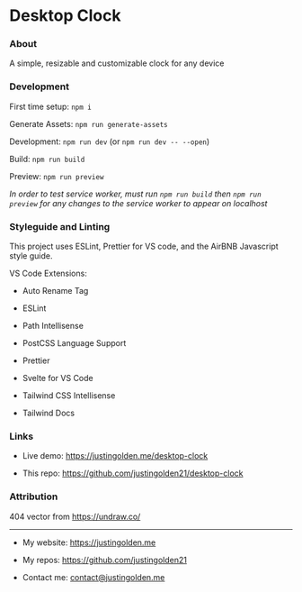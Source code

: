 # Desktop Clock

### About

A simple, resizable and customizable clock for any device

### Development

First time setup: `npm i`

Generate Assets: `npm run generate-assets`

Development: `npm run dev` (or `npm run dev -- --open`)

Build: `npm run build`

Preview: `npm run preview`

_In order to test service worker, must run `npm run build` then `npm run preview` for any changes to the service worker to appear on localhost_

### Styleguide and Linting

This project uses ESLint, Prettier for VS code, and the AirBNB Javascript style guide.

VS Code Extensions:

- Auto Rename Tag

- ESLint

- Path Intellisense

- PostCSS Language Support

- Prettier

- Svelte for VS Code

- Tailwind CSS Intellisense

- Tailwind Docs

### Links

- Live demo: https://justingolden.me/desktop-clock

- This repo: https://github.com/justingolden21/desktop-clock

### Attribution

404 vector from https://undraw.co/

<hr>

- My website: https://justingolden.me

- My repos: https://github.com/justingolden21

- Contact me: contact@justingolden.me
